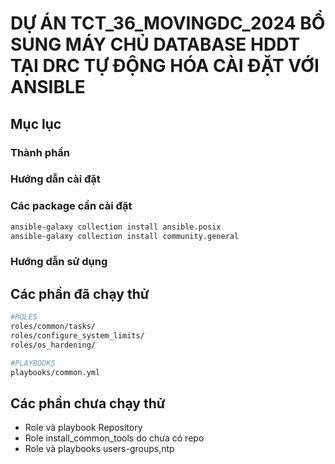 # DỰ ÁN TCT_36_MOVINGDC_2024 BỔ SUNG MÁY CHỦ DATABASE HDDT TẠI DRC TỰ ĐỘNG HÓA CÀI ĐẶT VỚI ANSIBLE

## Mục lục

### Thành phần

### Hướng dẫn cài đặt

### Các package cần cài đặt

```bash
ansible-galaxy collection install ansible.posix
ansible-galaxy collection install community.general
```

### Hướng dẫn sử dụng

## Các phần đã chạy thử

```bash
#ROLES
roles/common/tasks/
roles/configure_system_limits/
roles/os_hardening/

#PLAYBOOKS
playbooks/common.yml


```

## Các phần chưa chạy thử

- Role và playbook Repository
- Role install_common_tools do chưa có repo
- Role và playbooks users-groups,ntp